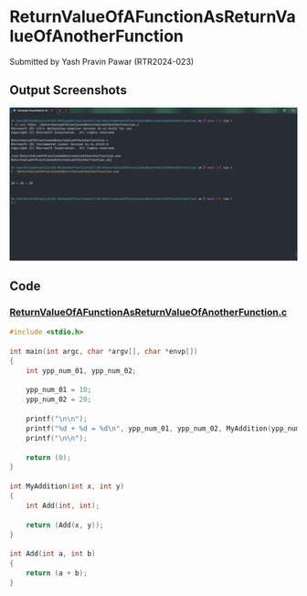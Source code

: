 # ReturnValueOfAFunctionAsReturnValueOfAnotherFunction

Submitted by Yash Pravin Pawar (RTR2024-023)

## Output Screenshots
![output.png](./02-Screenshots/output.png)

## Code
### [ReturnValueOfAFunctionAsReturnValueOfAnotherFunction.c](./01-Code/ReturnValueOfAFunctionAsReturnValueOfAnotherFunction.c)
```c
#include <stdio.h>

int main(int argc, char *argv[], char *envp[])
{
    int ypp_num_01, ypp_num_02;

    ypp_num_01 = 10;
    ypp_num_02 = 20;

    printf("\n\n");
    printf("%d + %d = %d\n", ypp_num_01, ypp_num_02, MyAddition(ypp_num_01, ypp_num_02));
    printf("\n\n");

    return (0);
}

int MyAddition(int x, int y)
{
    int Add(int, int);

    return (Add(x, y));
}

int Add(int a, int b)
{
    return (a + b);
}

```
